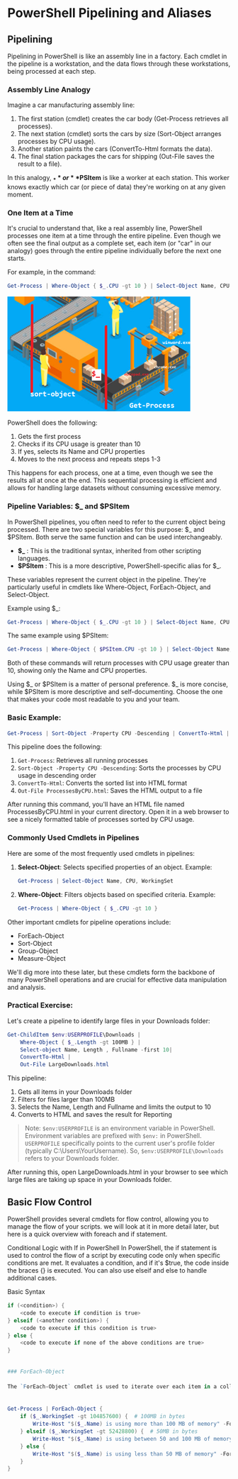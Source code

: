 # PowerShell Pipelining and Aliases

## Pipelining

Pipelining in PowerShell is like an assembly line in a factory. Each cmdlet in the pipeline is a workstation, and the data flows through these workstations, being processed at each step.

### Assembly Line Analogy

Imagine a car manufacturing assembly line:

1. The first station (cmdlet) creates the car body (Get-Process retrieves all processes).
2. The next station (cmdlet) sorts the cars by size (Sort-Object arranges processes by CPU usage).
3. Another station paints the cars (ConvertTo-Html formats the data).
4. The final station packages the cars for shipping (Out-File saves the result to a file).

In this analogy, **$_** or **$PSItem** is like a worker at each station. This worker knows exactly which car (or piece of data) they're working on at any given moment.

### One Item at a Time

It's crucial to understand that, like a real assembly line, PowerShell processes one item at a time through the entire pipeline. Even though we often see the final output as a complete set, each item (or "car" in our analogy) goes through the entire pipeline individually before the next one starts.

For example, in the command:

```powershell
Get-Process | Where-Object { $_.CPU -gt 10 } | Select-Object Name, CPU
```

![Assembly Line Analogy](images/image.png)


PowerShell does the following:
1. Gets the first process
2. Checks if its CPU usage is greater than 10
3. If yes, selects its Name and CPU properties
4. Moves to the next process and repeats steps 1-3

This happens for each process, one at a time, even though we see the results all at once at the end. This sequential processing is efficient and allows for handling large datasets without consuming excessive memory.

### Pipeline Variables: $_ and $PSItem



In PowerShell pipelines, you often need to refer to the current object being processed. There are two special variables for this purpose: $_ and $PSItem. Both serve the same function and can be used interchangeably.

- **$_** : This is the traditional syntax, inherited from other scripting languages.
- **$PSItem** : This is a more descriptive, PowerShell-specific alias for $_.

These variables represent the current object in the pipeline. They're particularly useful in cmdlets like Where-Object, ForEach-Object, and Select-Object.

Example using $_:
```powershell
Get-Process | Where-Object { $_.CPU -gt 10 } | Select-Object Name, CPU
```

The same example using $PSItem:
```powershell
Get-Process | Where-Object { $PSItem.CPU -gt 10 } | Select-Object Name, CPU
```

Both of these commands will return processes with CPU usage greater than 10, showing only the Name and CPU properties.

Using $_ or $PSItem is a matter of personal preference. $_ is more concise, while $PSItem is more descriptive and self-documenting. Choose the one that makes your code most readable to you and your team.

### Basic Example:

```powershell
Get-Process | Sort-Object -Property CPU -Descending | ConvertTo-Html | Out-File ProcessesByCPU.html
```

This pipeline does the following:
1. `Get-Process`: Retrieves all running processes
2. `Sort-Object -Property CPU -Descending`: Sorts the processes by CPU usage in descending order
3. `ConvertTo-Html`: Converts the sorted list into HTML format
4. `Out-File ProcessesByCPU.html`: Saves the HTML output to a file

After running this command, you'll have an HTML file named ProcessesByCPU.html in your current directory. Open it in a web browser to see a nicely formatted table of processes sorted by CPU usage.

### Commonly Used Cmdlets in Pipelines

Here are some of the most frequently used cmdlets in pipelines:

1. **Select-Object**: Selects specified properties of an object.
   Example:
   ```powershell
   Get-Process | Select-Object Name, CPU, WorkingSet
   ```

2. **Where-Object**: Filters objects based on specified criteria.
   Example:
   ```powershell
   Get-Process | Where-Object { $_.CPU -gt 10 }
   ```

Other important cmdlets for pipeline operations include:
- ForEach-Object
- Sort-Object
- Group-Object
- Measure-Object

We'll dig more into these later, but these cmdlets form the backbone of many PowerShell operations and are crucial for effective data manipulation and analysis.

### Practical Exercise:

Let's create a pipeline to identify large files in your Downloads folder:

```powershell
Get-ChildItem $env:USERPROFILE\Downloads |
    Where-Object { $_.Length -gt 100MB } |
    Select-object Name, Length , Fullname -first 10|
    ConvertTo-Html |
    Out-File LargeDownloads.html
```


This pipeline:
1. Gets all items in your Downloads folder
2. Filters for files larger than 100MB
3. Selects the Name, Length and Fullname and limits the output to 10
4. Converts to HTML and saves the result for Reporting

> Note: `$env:USERPROFILE` is an environment variable in PowerShell. Environment variables are prefixed with `$env:` in PowerShell. `USERPROFILE` specifically points to the current user's profile folder (typically C:\Users\YourUsername). So, `$env:USERPROFILE\Downloads` refers to your Downloads folder.

After running this, open LargeDownloads.html in your browser to see which large files are taking up space in your Downloads folder.

## Basic Flow Control

PowerShell provides several cmdlets for flow control, allowing you to manage the flow of your scripts.
we will look at it in more detail later, but here is a quick overview with foreach and if statement.

Conditional Logic with If in PowerShell
In PowerShell, the if statement is used to control the flow of a script by executing code only when specific conditions are met. 
It evaluates a condition, and if it's $true, the code inside the braces {} is executed. You can also use elseif and else to handle additional cases.

Basic Syntax

```powershell
if (<condition>) {
    <code to execute if condition is true>
} elseif (<another condition>) {
    <code to execute if this condition is true>
} else {
    <code to execute if none of the above conditions are true>
}
```

```powershell

### ForEach-Object

The `ForEach-Object` cmdlet is used to iterate over each item in a collection and execute a specified block of code for each item.


Get-Process | ForEach-Object {
    if ($_.WorkingSet -gt 104857600) {  # 100MB in bytes
        Write-Host "$($_.Name) is using more than 100 MB of memory" -ForegroundColor Red
    } elseif ($_.WorkingSet -gt 52428800) {  # 50MB in bytes
        Write-Host "$($_.Name) is using between 50 and 100 MB of memory" -ForegroundColor Yellow
    } else {
        Write-Host "$($_.Name) is using less than 50 MB of memory" -ForegroundColor Green
    }
}
```


